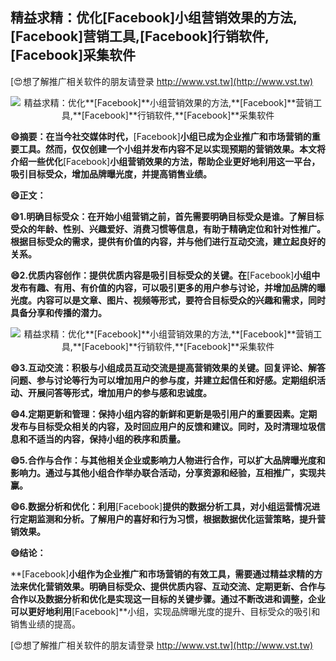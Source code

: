 ## **精益求精：优化**[Facebook]**小组营销效果的方法,**[Facebook]**营销工具,**[Facebook]**行销软件,**[Facebook]**采集软件**

[😍想了解推广相关软件的朋友请登录 http://www.vst.tw](http://www.vst.tw)

 <center><img src="https://vst.tw/MP4/tuiguang/png/6.png" alt="精益求精：优化**[Facebook]**小组营销效果的方法,**[Facebook]**营销工具,**[Facebook]**行销软件,**[Facebook]**采集软件"></center>

**😄摘要：在当今社交媒体时代，**[Facebook]**小组已成为企业推广和市场营销的重要工具。然而，仅仅创建一个小组并发布内容不足以实现预期的营销效果。本文将介绍一些优化**[Facebook]**小组营销效果的方法，帮助企业更好地利用这一平台，吸引目标受众，增加品牌曝光度，并提高销售业绩。**

**😄正文：**

**😄1.明确目标受众：在开始小组营销之前，首先需要明确目标受众是谁。了解目标受众的年龄、性别、兴趣爱好、消费习惯等信息，有助于精确定位和针对性推广。根据目标受众的需求，提供有价值的内容，并与他们进行互动交流，建立起良好的关系。**

**😄2.优质内容创作：提供优质内容是吸引目标受众的关键。在**[Facebook]**小组中发布有趣、有用、有价值的内容，可以吸引更多的用户参与讨论，并增加品牌的曝光度。内容可以是文章、图片、视频等形式，要符合目标受众的兴趣和需求，同时具备分享和传播的潜力。**

 <center><img src="https://vst.tw/MP4/tuiguang/png/8.png" alt="精益求精：优化**[Facebook]**小组营销效果的方法,**[Facebook]**营销工具,**[Facebook]**行销软件,**[Facebook]**采集软件"></center>

**😄3.互动交流：积极与小组成员互动交流是提高营销效果的关键。回复评论、解答问题、参与讨论等行为可以增加用户的参与度，并建立起信任和好感。定期组织活动、开展问答等形式，增加用户的参与感和忠诚度。**

**😄4.定期更新和管理：保持小组内容的新鲜和更新是吸引用户的重要因素。定期发布与目标受众相关的内容，及时回应用户的反馈和建议。同时，及时清理垃圾信息和不适当的内容，保持小组的秩序和质量。**

**😄5.合作与合作：与其他相关企业或影响力人物进行合作，可以扩大品牌曝光度和影响力。通过与其他小组合作举办联合活动，分享资源和经验，互相推广，实现共赢。**

**😄6.数据分析和优化：利用**[Facebook]**提供的数据分析工具，对小组运营情况进行定期监测和分析。了解用户的喜好和行为习惯，根据数据优化运营策略，提升营销效果。**

**😄结论：**

**[Facebook]**小组作为企业推广和市场营销的有效工具，需要通过精益求精的方法来优化营销效果。明确目标受众、提供优质内容、互动交流、定期更新、合作与合作以及数据分析和优化是实现这一目标的关键步骤。通过不断改进和调整，企业可以更好地利用**[Facebook]**小组，实现品牌曝光度的提升、目标受众的吸引和销售业绩的提高。

[😍想了解推广相关软件的朋友请登录 http://www.vst.tw](http://www.vst.tw)



